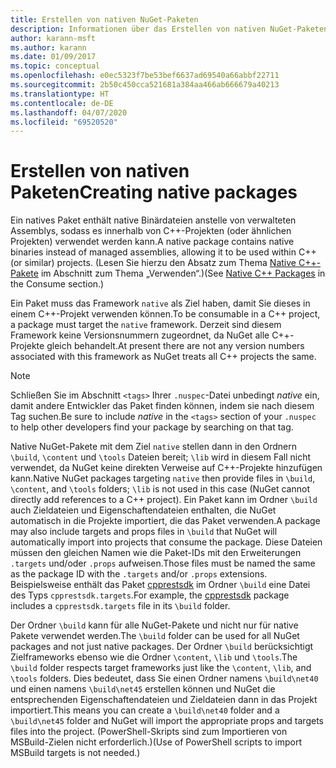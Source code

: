 ```yaml
---
title: Erstellen von nativen NuGet-Paketen
description: Informationen über das Erstellen von nativen NuGet-Paketen, die C++-Code statt verwaltetem Code enthalten und in C++-Projekten verwendet werden können.
author: karann-msft
ms.author: karann
ms.date: 01/09/2017
ms.topic: conceptual
ms.openlocfilehash: e0ec5323f7be53bef6637ad69540a66abbf22711
ms.sourcegitcommit: 2b50c450cca521681a384aa466ab666679a40213
ms.translationtype: HT
ms.contentlocale: de-DE
ms.lasthandoff: 04/07/2020
ms.locfileid: "69520520"
---
```

# <a name="creating-native-packages"></a><span data-ttu-id="7a92c-103">Erstellen von nativen Paketen</span><span class="sxs-lookup"><span data-stu-id="7a92c-103">Creating native packages</span></span>

<span data-ttu-id="7a92c-104">Ein natives Paket enthält native Binärdateien anstelle von verwalteten Assemblys, sodass es innerhalb von C++-Projekten (oder ähnlichen Projekten) verwendet werden kann.</span><span class="sxs-lookup"><span data-stu-id="7a92c-104">A native package contains native binaries instead of managed assemblies, allowing it to be used within C++ (or similar) projects.</span></span> <span data-ttu-id="7a92c-105">(Lesen Sie hierzu den Absatz zum Thema [Native C++-Pakete](../consume-packages/finding-and-choosing-packages.md#native-c-packages) im Abschnitt zum Thema „Verwenden“.)</span><span class="sxs-lookup"><span data-stu-id="7a92c-105">(See [Native C++ Packages](../consume-packages/finding-and-choosing-packages.md#native-c-packages) in the Consume section.)</span></span>

<span data-ttu-id="7a92c-106">Ein Paket muss das Framework `native` als Ziel haben, damit Sie dieses in einem C++-Projekt verwenden können.</span><span class="sxs-lookup"><span data-stu-id="7a92c-106">To be consumable in a C++ project, a package must target the `native` framework.</span></span> <span data-ttu-id="7a92c-107">Derzeit sind diesem Framework keine Versionsnummern zugeordnet, da NuGet alle C++-Projekte gleich behandelt.</span><span class="sxs-lookup"><span data-stu-id="7a92c-107">At present there are not any version numbers associated with this framework as NuGet treats all C++ projects the same.</span></span>

> [!Note]
> <span data-ttu-id="7a92c-108">Schließen Sie im Abschnitt `<tags>` Ihrer `.nuspec`-Datei unbedingt *native* ein, damit andere Entwickler das Paket finden können, indem sie nach diesem Tag suchen.</span><span class="sxs-lookup"><span data-stu-id="7a92c-108">Be sure to include *native* in the `<tags>` section of your `.nuspec` to help other developers find your package by searching on that tag.</span></span>

<span data-ttu-id="7a92c-109">Native NuGet-Pakete mit dem Ziel `native` stellen dann in den Ordnern `\build`, `\content` und `\tools` Dateien bereit; `\lib` wird in diesem Fall nicht verwendet, da NuGet keine direkten Verweise auf C++-Projekte hinzufügen kann.</span><span class="sxs-lookup"><span data-stu-id="7a92c-109">Native NuGet packages targeting `native` then provide files in `\build`, `\content`, and `\tools` folders; `\lib` is not used in this case (NuGet cannot directly add references to a C++ project).</span></span> <span data-ttu-id="7a92c-110">Ein Paket kann im Ordner `\build` auch Zieldateien und Eigenschaftendateien enthalten, die NuGet automatisch in die Projekte importiert, die das Paket verwenden.</span><span class="sxs-lookup"><span data-stu-id="7a92c-110">A package may also include targets and props files in `\build` that NuGet will automatically import into projects that consume the package.</span></span> <span data-ttu-id="7a92c-111">Diese Dateien müssen den gleichen Namen wie die Paket-IDs mit den Erweiterungen `.targets` und/oder `.props` aufweisen.</span><span class="sxs-lookup"><span data-stu-id="7a92c-111">Those files must be named the same as the package ID with the `.targets` and/or `.props` extensions.</span></span> <span data-ttu-id="7a92c-112">Beispielsweise enthält das Paket [cpprestsdk](https://nuget.org/packages/cpprestsdk/) im Ordner `\build` eine Datei des Typs `cpprestsdk.targets`.</span><span class="sxs-lookup"><span data-stu-id="7a92c-112">For example, the [cpprestsdk](https://nuget.org/packages/cpprestsdk/) package includes a `cpprestsdk.targets` file in its `\build` folder.</span></span>

<span data-ttu-id="7a92c-113">Der Ordner `\build` kann für alle NuGet-Pakete und nicht nur für native Pakete verwendet werden.</span><span class="sxs-lookup"><span data-stu-id="7a92c-113">The `\build` folder can be used for all NuGet packages and not just native packages.</span></span> <span data-ttu-id="7a92c-114">Der Ordner `\build` berücksichtigt Zielframeworks ebenso wie die Ordner `\content`, `\lib` und `\tools`.</span><span class="sxs-lookup"><span data-stu-id="7a92c-114">The `\build` folder respects target frameworks just like the `\content`, `\lib`, and `\tools` folders.</span></span> <span data-ttu-id="7a92c-115">Dies bedeutet, dass Sie einen Ordner namens `\build\net40` und einen namens `\build\net45` erstellen können und NuGet die entsprechenden Eigenschaftendateien und Zieldateien dann in das Projekt importiert.</span><span class="sxs-lookup"><span data-stu-id="7a92c-115">This means you can create a `\build\net40` folder and a `\build\net45` folder and NuGet will import the appropriate props and targets files into the project.</span></span> <span data-ttu-id="7a92c-116">(PowerShell-Skripts sind zum Importieren von MSBuild-Zielen nicht erforderlich.)</span><span class="sxs-lookup"><span data-stu-id="7a92c-116">(Use of PowerShell scripts to import MSBuild targets is not needed.)</span></span>
